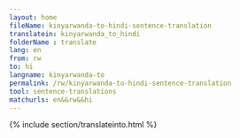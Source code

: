 ```yaml
---
layout: home
fileName: kinyarwanda-to-hindi-sentence-translation
translatein: kinyarwanda_to_hindi
folderName : translate
lang: en
from: rw
to: hi
langname: kinyarwanda-to
permalink: /rw/kinyarwanda-to-hindi-sentence-translation
tool: sentence-translations
matchurls: en&&rw&&hi
---
```

{% include section/translateinto.html %}
